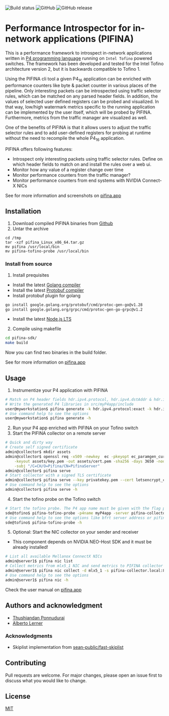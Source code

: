 ![Build status](https://github.com/thushjandan/pifina/actions/workflows/build.yml/badge.svg?branch=main)
![GitHub](https://img.shields.io/github/license/thushjandan/pifina)
![GitHub release](https://img.shields.io/github/v/release/thushjandan/pifina)

# Performance Introspector for in-network applications (PIFINA)
This is a performance framework to introspect in-network applications written in [P4 programming language](https://p4.org) running on `Intel Tofino` powered switches. The framework has been developed and tested for the Intel Tofino architecture version 2, but it is backwards compatible to Tofino 1.

Using the PIFINA cli tool a given P4<sub>16</sub> application can be enriched with performance counters like byte & packet counter in various places of the pipeline.
 Only interesting packets can be introspected using traffic selector rules, which can be matched on any parsed header fields. In addition, the values of selected user defined registers can be probed and visualized. 
In that way, low/high watermark metrics specific to the running application can be implemented by the user itself, which will be probed by PIFINA. Furthermore, metrics from the traffic manager are visualized as well.

One of the benefits of PIFINA is that it allows users to adjust the traffic selector rules and to add user-defined registers for probing at runtime without the need to recompile the whole P4<sub>16</sub> application.

PIFINA offers following features:

* Introspect only interesting packets using traffic selector rules. Define on which header fields to match on and install the rules over a web ui.
* Monitor how any value of a register change over time
* Monitor performance counters from the traffic manager?
* Monitor performance counters from end systems with NVIDIA Connect-X NICs

See for more information and screenshots on [pifina.app](https://pifina.app)

## Installation
1. Download compiled PIFINA binaries from [Github](https://github.com/thushjandan/pifina/releases/latest)
2. Untar the archive
```
cd /tmp
tar -xzf pifina_Linux_x86_64.tar.gz
mv pifina /usr/local/bin
mv pifina-tofino-probe /usr/local/bin
```

### Install from source
1. Install prequisites
  * Install the latest [Golang compiler](https://go.dev/doc/install)
  * Install the latest [Protobuf compiler](https://grpc.io/docs/protoc-installation/)
  * Install protobuf plugin for golang
  ```bash
  go install google.golang.org/protobuf/cmd/protoc-gen-go@v1.28
  go install google.golang.org/grpc/cmd/protoc-gen-go-grpc@v1.2
  ```
  * Install the latest [Node.js LTS](https://nodejs.org/en/download)
2. Compile using makefile
```bash
cd pifina-sdk/
make build
```
Now you can find two binaries in the build folder.

See for more information on [pifina.app](https://pifina.app)
## Usage
1. Instrumentize your P4 application with PIFINA
```bash
# Match on P4 header fields hdr.ipv4.protocol, hdr.ipv4.dstAddr & hdr.ipv4.srcAddr
# Write the generated P4 libraries in src/myP4app/include
user@myworkstation$ pifina generate -k hdr.ipv4.protocol:exact -k hdr.ipv4.dstAddr:ternary -k hdr.ipv4.srcAddr:ternary -o src/myP4app/include
# Use command help to see the options
user@myworkstation$ pifina generate -h
```
2. Run your P4 app enriched with PIFINA on your Tofino switch
3. Start the PIFINA collector on a remote server
```bash
# Quick and dirty way
# Create self signed certificate
admin@collector$ mkdir assets
admin@collector$ openssl req -x509 -newkey  ec -pkeyopt ec_paramgen_curve:prime256v1 \
	-keyout assets/key.pem -out assets/cert.pem -sha256 -days 3650 -nodes \
	-subj "/C=CH/O=Pifina/CN=PifinaServer"
admin@collector$ pifina serve
# Start collector with a signed TLS certificate
admin@collector$ pifina serve --key privatekey.pem --cert letsencrypt_cert.pem
# Use command help to see the options
admin@collector$ pifina serve -h
```
4. Start the tofino probe on the Tofino switch
```bash
# Start the tofino probe. The P4 app name must be given with the flag p4name
sde@tofino$ pifina-tofino-probe -p4name myP4app -server pifina-collector.local:8654
# Use command help to see the options like bfrt server address or pifina
sde@tofino$ pifina-tofino-probe -h
```
5. Optional: Start the NIC collector on your sender and receiver
  * This component depends on NVIDIA NEO-Host SDK and it must be already installed!
```bash
# List all available Mellanox ConnectX NICs
admin@server1$ pifina nic list
# Collect metrics from mlx5_1 NIC and send metrics to PIFINA collector
admin@server1$ pifina nic collect -d mlx5_1 -s pifina-collector.local:8654
# Use command help to see the options
admin@server1$ pifina nic -h
```

Check the user manual on [pifina.app](https://pifina.app)

## Authors and acknowledgment
* [Thushjandan Ponnudurai](https://github.com/thushjandan)
* [Alberto Lerner](https://exascale.info/members/alberto-lerner/)

### Acknowledgments
* Skiplist implementation from [sean-public/fast-skiplist](https://github.com/sean-public/fast-skiplist)

## Contributing

Pull requests are welcome. For major changes, please open an issue first to discuss what you would like to change.

## License

[MIT](https://choosealicense.com/licenses/mit/)
